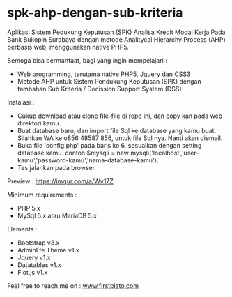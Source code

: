 # spk-ahp-dengan-sub-kriteria
Aplikasi Sistem Pedukung Keputusan (SPK) Analisa Kredit Modal Kerja Pada Bank Bukopin Surabaya dengan metode Analitycal Hierarchy Process (AHP) berbasis web, menggunakan native PHP5.

Semoga bisa bermanfaat, bagi yang ingin mempelajari :
- Web programming, terutama native PHP5, Jquery dan CSS3
- Metode AHP untuk Sistem Pendukung Keputusan (SPK) dengan tambahan Sub Kriteria / Decission Support System (DSS)

Instalasi :
- Cukup download atau clone file-file di repo ini, dan copy kan pada web direktori kamu.
- Buat database baru, dan import file Sql ke database yang kamu buat. 
  Silahkan WA ke o856 48587 856, untuk file Sql nya. Nanti akan diemail. 
- Buka file 'config.php' pada baris ke 6, sesuaikan dengan setting database kamu.
  contoh $mysqli = new mysqli('localhost','user-kamu','password-kamu','nama-database-kamu');
- Tes jalankan pada browser.

Preview :
https://imgur.com/a/Wv17Z

Minimum requirements :
- PHP 5.x
- MySql 5.x atau MariaDB 5.x

Elements :
- Bootstrap v3.x
- AdminLte Theme v1.x
- Jquery v1.x
- Datatables v1.x
- Flot.js v1.x

Feel free to reach me on : 
www.firstplato.com
